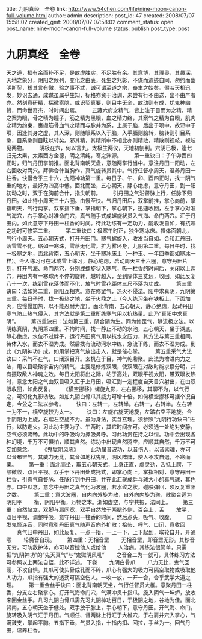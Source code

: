 title: 九阴真经　全卷
link: http://www.54chen.com/life/nine-moon-canon-full-volume.html
author: admin
description: 
post_id: 47
created: 2008/07/07 15:58:02
created_gmt: 2008/07/07 07:58:02
comment_status: open
post_name: nine-moon-canon-full-volume
status: publish
post_type: post

# 九阴真经　全卷

天之道，损有余而补不足，是故虚胜实，不足胜有余。其意博，其理奥，其趣深，天地之象分，阴阳之候列，变化之由表，死生之兆彰，不谋而遗迹自同，勿约而幽明斯契，稽其言有微，验之事不忒，诚可谓至道之宗，奉生之始矣。假若天机迅发，妙识玄通，成谋虽属乎生知，标格亦资于治训，未尝有行不由送，出不由产者亦。然刻意研精，探微索隐，或识契真要，则目牛无全，故动则有成，犹鬼神幽赞，而命世奇杰，时时间出焉。 　　五藏六府之精气，皆上注于目而为之精。精之案为眼，骨之精为瞳子，筋之精为黑眼，血之精力络，其案气之精为白眼，肌肉之精为约束，裹撷筋骨血气之精而与脉并为系，上属于脑，后出于项中。故邪中于项，因逢其身之虚，其人深，则随眼系以入于脑，入手腼则脑转，脑转则引目系急，目系急则目眩以转矣。邪其精，其精所中不相比亦则精散，精散则视岐，视岐见两物。 　　阴极在六，何以言九。太极生两仪，天地初刨判。六阴已极，逢七归元太素，太素西方金德，阴之清纯，寒之渊源。 　　第一重诀曰：子午卯酉四正时，归气丹田掌前推。面北背南朝天盘，意随两掌行当中。意注丹田一阳动，左右回收对两穴。拜佛合什当胸作，真气旋转贯其中。气行任督小周天，温养丹田一柱香。快慢合乎三十六，九阳神功第一重。每日子、午、卯、酉四正时，找一阴气重的地方，最好为四高中低。面北而坐，五心朝天，静心绝虑，意守丹田，到一阳初动之时，双手在胸前合什，指尖朝前。 　　引丹田之气沿督脉上行，任脉下归丹田。如此待小周天三十六圈。由慢至快。气归丹田后，双掌前推，掌心向前，掌指朝天，气行两掌。双掌指下垂，掌指朝下，掌心朝下，迅速收回，左手掌心对准气海穴，右手掌心对准命门穴，真气随手式成螺旋状贯入气海、命门两穴。汇于丹田内。如此意守下丹田一柱香的时间。待此功练有一定功力，能收发自如，有抗寒之功时可修第二重。 　　第二重诀曰：极寒午时正，独坐寒冰床。裸体面朝北，气行小周天。五心朝天式，打开丹田门。寒气螺旋入，收发当自如。合和汇丹田，落雪雪不化。缩如一寒珠，雪落无化雪。扩为雾环身，九阴第二重。每日午时，找一极寒之地，面北背南，五心朝天，坐于寒冰床上（一种玉、一年四季都如寒冰一样）。今人练习可在冰或雪上练习，静心绝虑，启动周天三十六圈，意守丹田片刻，打开气海、命门两穴，分别成螺旋状入寒气，吸一柱香的时间后，关闭以上两穴，丹田内有一寒球再不停的旋转，越转越大，至到隔体三丈远，收回。如此反复八十一次，练到雪花落体而不化，放气时雪花距体三尺不落为功成。 　　第三重诀曰：法如第二重，阴阳互相克。意在修罡气，热火不侵法。阳中求真阴，九阴第三重。每日子时，找一极热之地，坐于火鼎之上（今人练习坐在铁板上，下面加火，应慢慢加热，以不能忍耐为度）。面北背南，五心朝天，静心绝虑，起动丹田寒气防止热气侵入，其方法就是第二重所练寒气用以抗热量。此乃“真阳中求真阴”。 　　第四重诀曰：法如第三重，阴合阴为生。同为修罡气，静流极之法。以阴练真阴，九阴第四重。不拘时间，找一静止不动的水池，五心朝天，坐于湖底，静心绝虑，水位不过脖子，运行丹田真气用以抗水之压力，其方法与第三重相同，待体入水，而衣不湿为成。然后找有流动河水中练，急流下练，而衣不湿为成。到此《九阴神功》成。如用掌把真气放出击人，就是催心掌。 　　第五重采气大法诀曰：采气不在气，口闭双目开。玄机在于目，神气乾鼎聚。此法为增进内力之法，用以目吸聚宇宙内的精气，主要是修炼双眼，使双眼在对敌时能求察分明，并有摄取敌人神魂之效。每日太阳将出之际，站于高处，双眼平视太阳，带双眼发热时，意念太阳之气由双目吸入汇于上丹田，吸汇到一定程度自天目穴射出，在由双眼收回，如此反复。 　　《横空挪移》螺旋九影，左右挪移，其聊不为，以气行之，可幻化九影诱敌。如加九阴白骨爪其威力可增十倍。如何横空挪移可据个况自定，今公之二法以参考。 　　诀曰：左转一，左转半。右转一，右转半。左右转一为不一，横空旋较为太一。 　　诀曰：左旋右旋天地旋，左踏右空平地旋。合手阴阳为上旋，右踏左空旋不为。虽为身法，实含玄理。须参照“九阴行功诀曰”进行，以防走火。习此功主要为子、午两时，其它时间亦可。必须选一处绝对安静，空气必须流畅。此功中的呼吸均为鼻吸鼻呼。习此功贵在持之以恒。功中会出现各种幻境，千万不可惧怕，顺其自然。练功中出现自然腾空，应顺其自然，千万不可妄加意念。 　　《鬼獄阴风吼》 　　此功属音波功，以音伤人，以音索魂，亦可以音布罡气，其威力无比，其音如地狱鬼吼，阴风阵阵，使人不攻自退，不寒而栗。 　　第一重：面北而坐，取五心朝天式，上身正直，虚灵劲，舌抵上腭，下颌微收，双目平视。双手于下丹田处成托式，即掌心向上，掌指相对，意守丹田一柱香，引真气自督脉、任脉行到中丹田，并在此汇聚成乒乓球大小的真气球，其色赤。口中默念，意念中丹田之真气化为波圈，若水纹之状。碰肤弹回，须反复重阳之数。 　　第二重：意大波圈，自内向外旋为散，自外向内旋为聚，散聚合适为阴阳平 　　衡，阴阳平衡，万物之本。渐如虚空，与宇共振，法同上。 　　第三重：自然站立，双脚与肩同宽，双手自然放于两腿外侧，百会上，舌 　　放平，双目平视，调整呼吸，意守丹田一柱香的时间，然后点头，吸气、收腹， 　　口发鬼怪连音，同时意引丹田真气随声音向外扩散；抬头、呼气、口闭，意收回 　　真气归中丹田，如此反复。一点一抬，一上一下，上下起到，喉轮自开，开通喉 　　轮魔音自现。 　　第四重：无相音罡 　　无相音罡，即音罡无形。其秒音无穷，可防敌护体，亦可以音控他人或给他 　　人治病。其练法很简单，只需把“九阴神功”的“先天真气”与“鬼獄阴风吼” 　　之音合二为一就可，具体练习方法可参照以上两法自悟，此不详述。 下卷 　　九阴白骨爪 　　爪力无比，鬼气回荡，不攻自惧。其爪可使头骨成孔而不碎，爪心有强大的吸力可隔空取物或吸取他人功力，爪指有强大的透劲可隔空伤人。一收一放，一开一合，合乎武学大道之理。 　　第一重金丝手诀曰：面北背南朝天坐，气行任督贯大椎。意聚丹田一柱香，分支左右聚掌心。打开气海命门穴，气满冲贯十指爪。旋入阴气一坤炉，放收来回金丝手。凡习九阴白骨爪需先习九阴神功百日，于极阴之地，谷地为佳。面北背南，五心朝天坐于低处。双手放于膝上，手心朝下，意守丹田。开气海、命门，旋转吸入阴气汇于丹田。气顺任、督两脉上行汇于大椎穴，于右肩井穴入掌心，气满鼓支，掌起平胸。五指下垂，气贯入指，十指内扣、回拉，手丝为一。回气丹田，温养柱香。